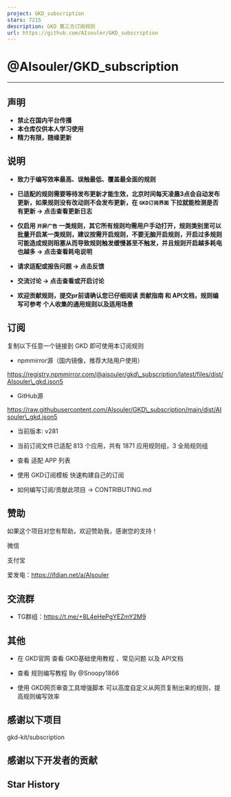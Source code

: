 ```yaml
---
project: GKD_subscription
stars: 7215
description: GKD 第三方订阅规则
url: https://github.com/AIsouler/GKD_subscription
---
```


@AIsouler/GKD\_subscription
===========================

* * *

声明
--

-   **禁止在国内平台传播**
-   **本仓库仅供本人学习使用**
-   **精力有限，随缘更新**

说明
--

-   **致力于编写效率最高、误触最低、覆盖最全面的规则**
    
-   **已适配的规则需要等待发布更新才能生效，北京时间每天凌晨3点会自动发布更新，如果规则没有改动则不会发布更新，在 `GKD订阅界面` 下拉就能检测是否有更新 -> 点击查看更新日志**
    
-   **仅启用 `开屏广告` 一类规则，其它所有规则均需用户手动打开，规则类别里可以批量开启某一类规则，建议按需开启规则，不要无脑开启规则，开启过多规则可能造成规则阻塞从而导致规则触发缓慢甚至不触发，并且规则开启越多耗电也越多 -> 点击查看耗电说明**
    
-   **请求适配或报告问题 -> 点击反馈**
    
-   **交流讨论 -> 点击查看或开启讨论**
    
-   **欢迎贡献规则，提交pr前请确认您已仔细阅读 贡献指南 和 API文档，规则编写可参考 个人收集的通用规则以及适用场景**
    

订阅
--

复制以下任意一个链接到 GKD 即可使用本订阅规则

-   npmmirror源（国内镜像，推荐大陆用户使用）

https://registry.npmmirror.com/@aisouler/gkd\_subscription/latest/files/dist/AIsouler\_gkd.json5

-   GitHub源

https://raw.githubusercontent.com/AIsouler/GKD\_subscription/main/dist/AIsouler\_gkd.json5

-   当前版本: v281
    
-   当前订阅文件已适配 813 个应用，共有 1871 应用规则组，3 全局规则组
    
-   查看 适配 APP 列表
    
-   使用 GKD订阅模板 快速构建自己的订阅
    
-   如何编写订阅/贡献此项目 -> CONTRIBUTING.md
    

赞助
--

如果这个项目对您有帮助，欢迎赞助我，感谢您的支持！

微信

支付宝

爱发电：https://ifdian.net/a/AIsouler

交流群
---

-   TG群组：https://t.me/+8L4eHePgYEZmY2M9

其他
--

-   在 GKD官网 查看 GKD基础使用教程 、常见问题 以及 API文档
    
-   查看 规则编写教程 By @Snoopy1866
    
-   使用 GKD网页审查工具增强脚本 可以高度自定义从网页复制出来的规则，提高规则编写效率
    

感谢以下项目
------

gkd-kit/subscription

感谢以下开发者的贡献
----------

Star History
------------
